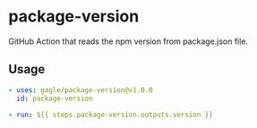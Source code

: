 # package-version

GitHub Action that reads the npm version from package.json file.

## Usage

```yaml
- uses: gagle/package-version@v1.0.0
  id: package-version

- run: ${{ steps.package-version.outputs.version }}
```

